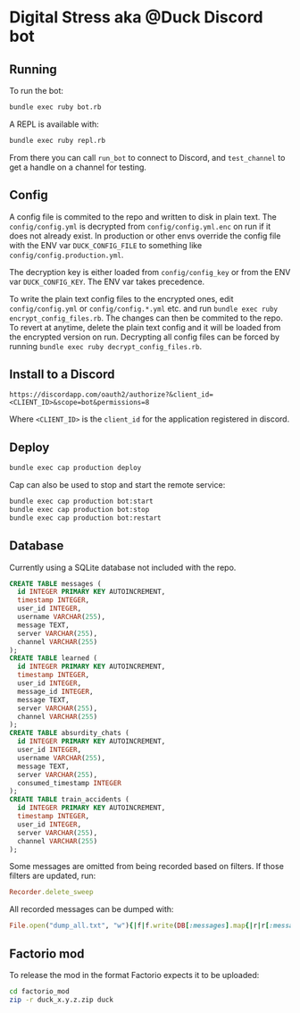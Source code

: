 # Digital Stress aka @Duck Discord bot

## Running

To run the bot:

```bash
bundle exec ruby bot.rb
```

A REPL is available with:

```bash
bundle exec ruby repl.rb
```

From there you can call `run_bot` to connect to Discord, and `test_channel` to get a handle on a channel for testing.


## Config

A config file is commited to the repo and written to disk in plain text. The `config/config.yml` is decrypted from `config/config.yml.enc` on run if it does not already exist. In production or other envs override the config file with the ENV var `DUCK_CONFIG_FILE` to something like `config/config.production.yml`.

The decryption key is either loaded from `config/config_key` or from the ENV var `DUCK_CONFIG_KEY`. The ENV var takes precedence.

To write the plain text config files to the encrypted ones, edit `config/config.yml` or `config/config.*.yml` etc. and run `bundle exec ruby encrypt_config_files.rb`. The changes can then be commited to the repo. To revert at anytime, delete the plain text config and it will be loaded from the encrypted version on run. Decrypting all config files can be forced by running `bundle exec ruby decrypt_config_files.rb`.


## Install to a Discord

```
https://discordapp.com/oauth2/authorize?&client_id=<CLIENT_ID>&scope=bot&permissions=8
```
Where `<CLIENT_ID>` is the `client_id` for the application registered in discord.


## Deploy

```bash
bundle exec cap production deploy
```

Cap can also be used to stop and start the remote service:

```bash
bundle exec cap production bot:start
bundle exec cap production bot:stop
bundle exec cap production bot:restart
```

## Database

Currently using a SQLite database not included with the repo.

```sql
CREATE TABLE messages (
  id INTEGER PRIMARY KEY AUTOINCREMENT,
  timestamp INTEGER,
  user_id INTEGER,
  username VARCHAR(255),
  message TEXT,
  server VARCHAR(255),
  channel VARCHAR(255)
);
CREATE TABLE learned (
  id INTEGER PRIMARY KEY AUTOINCREMENT,
  timestamp INTEGER,
  user_id INTEGER,
  message_id INTEGER,
  message TEXT,
  server VARCHAR(255),
  channel VARCHAR(255)
);
CREATE TABLE absurdity_chats (
  id INTEGER PRIMARY KEY AUTOINCREMENT,
  user_id INTEGER,
  username VARCHAR(255),
  message TEXT,
  server VARCHAR(255),
  consumed_timestamp INTEGER
);
CREATE TABLE train_accidents (
  id INTEGER PRIMARY KEY AUTOINCREMENT,
  timestamp INTEGER,
  user_id INTEGER,
  server VARCHAR(255),
  channel VARCHAR(255)
);
```

Some messages are omitted from being recorded based on filters. If those filters are updated, run:

```ruby
Recorder.delete_sweep
```

All recorded messages can be dumped with:

```ruby
File.open("dump_all.txt", "w"){|f|f.write(DB[:messages].map{|r|r[:message]}.reject(&:blank?).join("\n"))}
```

## Factorio mod

To release the mod in the format Factorio expects it to be uploaded:

```bash
cd factorio_mod
zip -r duck_x.y.z.zip duck
```

